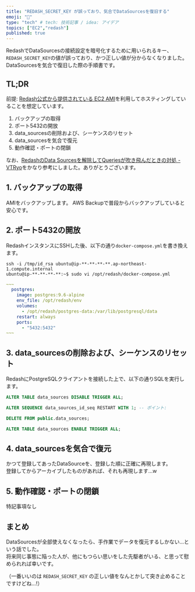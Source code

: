 ```yaml
---
title: "REDASH_SECRET_KEY が誤っており、気合でDataSourcesを復旧する"
emoji: "🔖"
type: "tech" # tech: 技術記事 / idea: アイデア
topics: ["EC2","redash"]
published: true
---
```


RedashでDataSourcesの接続設定を暗号化するために用いられるキー、 `REDASH_SECRET_KEY`の値が誤っており、かつ正しい値が分からなくなりました。  
DataSourcesを気合で復旧した際の手順書です。

## TL;DR

前提: [Redash公式から提供されている EC2 AMI](https://redash.io/help/open-source/setup)を利用してホスティングしていることを想定しています。

1. バックアップの取得
2. ポート5432の開放
3. data_sourcesの削除および、シーケンスのリセット
4. data_sourcesを気合で復元
5. 動作確認・ポートの閉鎖

なお、[RedashのData Sourcesを解除してQueriesが吹き飛んだときの対処 - VTRyo](https://blog.vtryo.me/entry/redash-queries-restore)をかなり参考にしました。ありがとうございます。

## 1. バックアップの取得

AMIをバックアップします。
AWS Backupで普段からバックアップしていると安心です。

## 2. ポート5432の開放

RedashインスタンスにSSHした後、以下の通り`docker-compose.yml`を書き換えます。

```shell
ssh -i /tmp/id_rsa ubuntu@ip-**-**-**-**.ap-northeast-1.compute.internal
ubuntu@ip-**-**-**-**:~$ sudo vi /opt/redash/docker-compose.yml
```

```docker-compose.yml
~~~
  postgres:
    image: postgres:9.6-alpine
    env_file: /opt/redash/env
    volumes:
      - /opt/redash/postgres-data:/var/lib/postgresql/data
    restart: always
    ports:
      - "5432:5432"
~~~
```

## 3. data_sourcesの削除および、シーケンスのリセット

RedashにPostgreSQLクライアントを接続した上で、以下の通りSQLを実行します。

```sql
ALTER TABLE data_sources DISABLE TRIGGER ALL;

ALTER SEQUENCE data_sources_id_seq RESTART WITH 1; -- ポイント: 

DELETE FROM public.data_sources;

ALTER TABLE data_sources ENABLE TRIGGER ALL;
```

## 4. data_sourcesを気合で復元

かつて登録してあったDataSourceを、登録した順に正確に再現します。  
登録してからアーカイブしたものがあれば、それも再現します...w

## 5. 動作確認・ポートの閉鎖

特記事項なし

## まとめ

DataSourcesが全部使えなくなったら、手作業でデータを復元するしかない...という話でした。  
将来同じ事態に陥った人が、他にもつらい思いをした先駆者がいる、と思って慰められれば幸いです。

（一番いいのは `REDASH_SECRET_KEY` の正しい値をなんとかして突き止めることですけどね...!）
